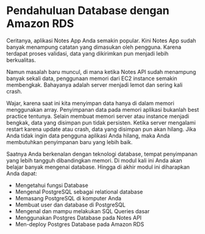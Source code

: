 # Pendahuluan Database dengan Amazon RDS

Ceritanya, aplikasi Notes App Anda semakin popular. Kini Notes App sudah banyak menampung catatan yang dimasukan oleh pengguna. Karena terdapat proses validasi, data yang dikirimkan pun menjadi lebih berkualitas.

Namun masalah baru muncul, di mana ketika Notes API sudah menampung banyak sekali data, penggunaan memori dari EC2 instance semakin membengkak. Bahayanya adalah server menjadi lemot dan sering kali crash.

Wajar, karena saat ini kita menyimpan data hanya di dalam memori menggunakan array. Penyimpanan data pada memori aplikasi bukanlah best practice tentunya. Selain membuat memori server atau instance menjadi bengkak, data yang disimpan pun tidak persisten. Ketika server mengalami restart karena update atau crash, data yang disimpan pun akan hilang. Jika Anda tidak ingin data pengguna aplikasi Anda hilang, maka Anda membutuhkan penyimpanan baru yang lebih baik.

Saatnya Anda berkenalan dengan teknologi database, tempat penyimpanan yang lebih tangguh dibandingkan memori. Di modul kali ini Anda akan belajar banyak mengenai database. Hingga di akhir modul ini diharapkan Anda dapat:

- Mengetahui fungsi Database
- Mengenal PostgreSQL sebagai relational database
- Memasang PostgreSQL di komputer Anda
- Membuat user dan database di PostgreSQL
- Mengenal dan mampu melakukan SQL Queries dasar
- Menggunakan Postgres Database pada Notes API
- Men-deploy Postgres Database pada Amazon RDS
